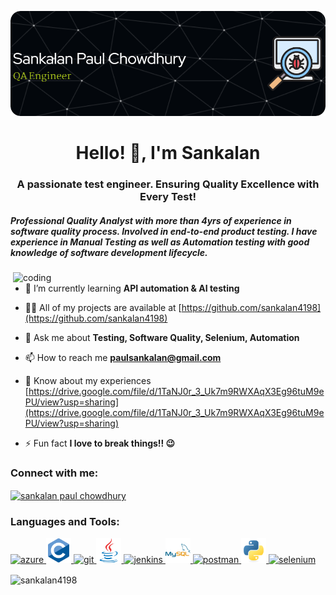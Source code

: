 <p align="center">
  <img src="https://github.com/sankalan4198/Interview-Kit/blob/main/github-header-image%20(3).png" alt="logo">
</p>
<h1 align="center">Hello! 👋, I'm Sankalan</h1>
<h3 align="center">A passionate test engineer. Ensuring Quality Excellence with Every Test!</h3>
<h5 align="left"><i>Professional Quality Analyst with more than 4yrs of experience in software quality process. Involved in end-to-end product testing. I have experience in Manual Testing as well as Automation testing with good knowledge of software development lifecycle.</i></h5>

<img align="right" alt="coding" width="500" src="https://miro.medium.com/v2/resize:fit:1400/1*URVbNQirYASEkRkZPRSv4A.gif">

- 🌱 I’m currently learning **API automation & AI testing**

- 👨‍💻 All of my projects are available at [https://github.com/sankalan4198](https://github.com/sankalan4198)

- 💬 Ask me about **Testing, Software Quality, Selenium, Automation**

- 📫 How to reach me **paulsankalan@gmail.com**

- 📄 Know about my experiences [https://drive.google.com/file/d/1TaNJ0r_3_Uk7m9RWXAqX3Eg96tuM9ePU/view?usp=sharing](https://drive.google.com/file/d/1TaNJ0r_3_Uk7m9RWXAqX3Eg96tuM9ePU/view?usp=sharing)

- ⚡ Fun fact **I love to break things!! 😉**

<h3 align="left">Connect with me:</h3>
<p align="left">
<a href="https://linkedin.com/in/sankalan paul chowdhury" target="blank"><img align="center" src="https://raw.githubusercontent.com/rahuldkjain/github-profile-readme-generator/master/src/images/icons/Social/linked-in-alt.svg" alt="sankalan paul chowdhury" height="30" width="40" /></a>
</p>

<h3 align="left">Languages and Tools:</h3>
<p align="left"> <a href="https://azure.microsoft.com/en-in/" target="_blank" rel="noreferrer"> <img src="https://www.vectorlogo.zone/logos/microsoft_azure/microsoft_azure-icon.svg" alt="azure" width="40" height="40"/> </a> <a href="https://www.cprogramming.com/" target="_blank" rel="noreferrer"> <img src="https://raw.githubusercontent.com/devicons/devicon/master/icons/c/c-original.svg" alt="c" width="40" height="40"/> </a> <a href="https://git-scm.com/" target="_blank" rel="noreferrer"> <img src="https://www.vectorlogo.zone/logos/git-scm/git-scm-icon.svg" alt="git" width="40" height="40"/> </a> <a href="https://www.java.com" target="_blank" rel="noreferrer"> <img src="https://raw.githubusercontent.com/devicons/devicon/master/icons/java/java-original.svg" alt="java" width="40" height="40"/> </a> <a href="https://www.jenkins.io" target="_blank" rel="noreferrer"> <img src="https://www.vectorlogo.zone/logos/jenkins/jenkins-icon.svg" alt="jenkins" width="40" height="40"/> </a> <a href="https://www.mysql.com/" target="_blank" rel="noreferrer"> <img src="https://raw.githubusercontent.com/devicons/devicon/master/icons/mysql/mysql-original-wordmark.svg" alt="mysql" width="40" height="40"/> </a> <a href="https://postman.com" target="_blank" rel="noreferrer"> <img src="https://www.vectorlogo.zone/logos/getpostman/getpostman-icon.svg" alt="postman" width="40" height="40"/> </a> <a href="https://www.python.org" target="_blank" rel="noreferrer"> <img src="https://raw.githubusercontent.com/devicons/devicon/master/icons/python/python-original.svg" alt="python" width="40" height="40"/> </a> <a href="https://www.selenium.dev" target="_blank" rel="noreferrer"> <img src="https://raw.githubusercontent.com/detain/svg-logos/780f25886640cef088af994181646db2f6b1a3f8/svg/selenium-logo.svg" alt="selenium" width="40" height="40"/> </a> </p>

<p><img align="center" src="https://github-readme-stats.vercel.app/api/top-langs?username=sankalan4198&show_icons=true&locale=en&layout=compact" alt="sankalan4198" /></p>
